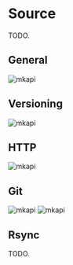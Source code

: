 # Source

TODO.

## General

![mkapi](benchbuild.source.base)

## Versioning

![mkapi](benchbuild.source.versions)

## HTTP

![mkapi](benchbuild.source.http.HTTP)

## Git

![mkapi](benchbuild.source.git.Git)
![mkapi](benchbuild.source.git.GitSubmodule)


## Rsync

TODO.
